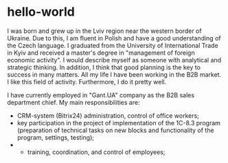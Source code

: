 # hello-world
I was born and grew up in the Lviv region near the western border of Ukraine. Due to this, I am fluent in Polish and have a good understanding of the Czech language.
I graduated from the University of International Trade in Kyiv and received a master's degree in "management of foreign economic activity".
I would describe myself as someone with analytical and strategic thinking. In addition, I think that good planning is the key to success in many matters. 
All my life I have been working in the B2B market. I like this field of activity. Furthermore, I do it pretty well.

I have currently employed in "Gant.UA" company as the B2B sales department chief. 
My main responsibilities are:
- CRM-system (Bitrix24) administration, control of office workers;
- key participation in the project of implementation of the 1C-8.3 program (preparation of technical tasks on new blocks and functionality of the program, settings, testing);
- - training, coordination, and control of employees;
